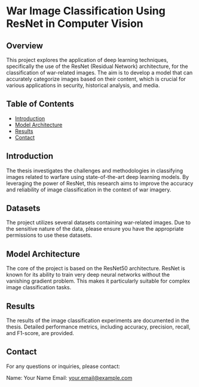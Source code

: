 # War Image Classification Using ResNet in Computer Vision

## Overview
This project explores the application of deep learning techniques, specifically the use of the ResNet (Residual Network) architecture, for the classification of war-related images. The aim is to develop a model that can accurately categorize images based on their content, which is crucial for various applications in security, historical analysis, and media.

## Table of Contents
- [Introduction](#introduction)
- [Model Architecture](#model-architecture)
- [Results](#results)
- [Contact](#contact)

## Introduction
The thesis investigates the challenges and methodologies in classifying images related to warfare using state-of-the-art deep learning models. By leveraging the power of ResNet, this research aims to improve the accuracy and reliability of image classification in the context of war imagery.

## Datasets

The project utilizes several datasets containing war-related images. Due to the sensitive nature of the data, please ensure you have the appropriate permissions to use these datasets.

## Model Architecture

The core of the project is based on the ResNet50 architecture. ResNet is known for its ability to train very deep neural networks without the vanishing gradient problem. This makes it particularly suitable for complex image classification tasks.

## Results

The results of the image classification experiments are documented in the thesis. Detailed performance metrics, including accuracy, precision, recall, and F1-score, are provided.

## Contact

For any questions or inquiries, please contact:

Name: Your Name
Email: your.email@example.com

